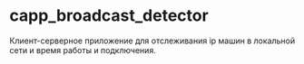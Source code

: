# capp_broadcast_detector

Клиент-серверное приложение для отслеживания ip машин в локальной сети и время работы и подключения.